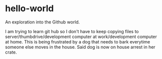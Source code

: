 # hello-world
An exploration into the Github world.

I am trying to learn git hub so I don't have to keep copying files to server/thumbdrive/development computer at work/development computer at home.  This is being frustrated by a dog that needs to bark everytime someone else moves in the house.  Said dog is now on house arrest in her crate.
